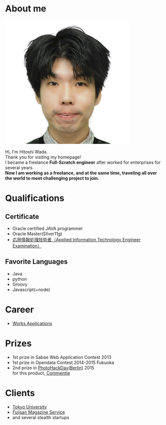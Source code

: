 About me
===

<img id="face" src="img/face-color.jpg"/> 

Hi, I'm Hitoshi Wada.  
Thank you for visiting my homepage!  
I became a freelance <b>Full-Scratch engineer</b> after worked for enterprises for several years.  
**Now I am working as a freelance, and at the same time, traveling all over the world to meet challenging project to join.**  

<h1 class="ui red tag huge label">Qualifications</h1>

## Certificate

- Oracle certified JAVA programmer
- Oracle Master(Silver11g)
- [応用情報処理技術者（Applied Information Technology Engineer Examination）](https://www.jitec.ipa.go.jp/1_11seido/ap.html)

## Favorite Languages

- Java
- python
- Groovy
- Javascript(+node)

<h1 class="ui red tag huge label">Career</h1>

- [Works Applications](http://www.worksap.com/)

<h1 class="ui red tag huge label">Prizes</h1>

- 1st prize in Sabae Web Application Contest 2013
- 1st prize in Opendata Contest 2014-2015 Fukuoka
- 2nd prize in [PhotoHackDay(Berlin)](https://www.eyeem.com/blog/2015/12/the-winning-hacks-from-photo-hack-day-4-berlin/) 2015  
  for this product, [Commentie](http://commentie.net) 

<h1 class="ui red tag huge label">Clients</h1>

- [Tokyo University](http://www.u-tokyo.ac.jp/en/index.html)
- [Fujisan Magazine Service](http://www.fujisan.co.jp/)
- and several stealth startups

